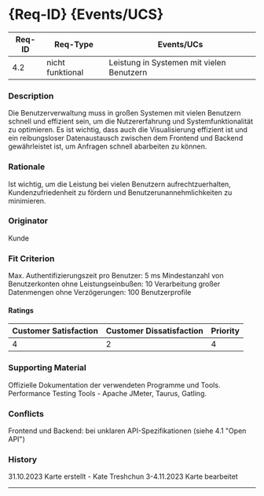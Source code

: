# {Req-ID} {Events/UCS}

| Req-ID | Req-Type         | Events/UCs                                |
|--------|------------------|-------------------------------------------|
| 4.2    | nicht funktional | Leistung in Systemen mit vielen Benutzern |

### Description
Die Benutzerverwaltung muss in großen Systemen mit vielen Benutzern  schnell und effizient sein, um die Nutzererfahrung und Systemfunktionalität zu optimieren.
Es ist wichtig, dass auch die Visualisierung effizient ist und ein reibungsloser Datenaustausch zwischen dem Frontend und Backend gewährleistet ist, um Anfragen schnell abarbeiten zu können.
### Rationale
Ist wichtig, um die Leistung bei vielen Benutzern aufrechtzuerhalten, Kundenzufriedenheit zu fördern und Benutzerunannehmlichkeiten zu minimieren.

### Originator
Kunde

### Fit Criterion
Max. Authentifizierungszeit pro Benutzer: 5 ms
Mindestanzahl von Benutzerkonten ohne Leistungseinbußen: 10
Verarbeitung großer Datenmengen ohne Verzögerungen: 100 Benutzerprofile

#### Ratings
| Customer Satisfaction | Customer Dissatisfaction | Priority |
|-----------------------|--------------------------|----------|
| 4                     | 2                        | 4        |

### Supporting Material
Offizielle Dokumentation der verwendeten Programme und Tools.
Performance Testing Tools - Apache JMeter, Taurus, Gatling. 

### Conflicts
Frontend und Backend: bei unklaren API-Spezifikationen (siehe 4.1 "Open API")

### History

31.10.2023 Karte erstellt - Kate Treshchun 
3-4.11.2023 Karte bearbeitet

---
